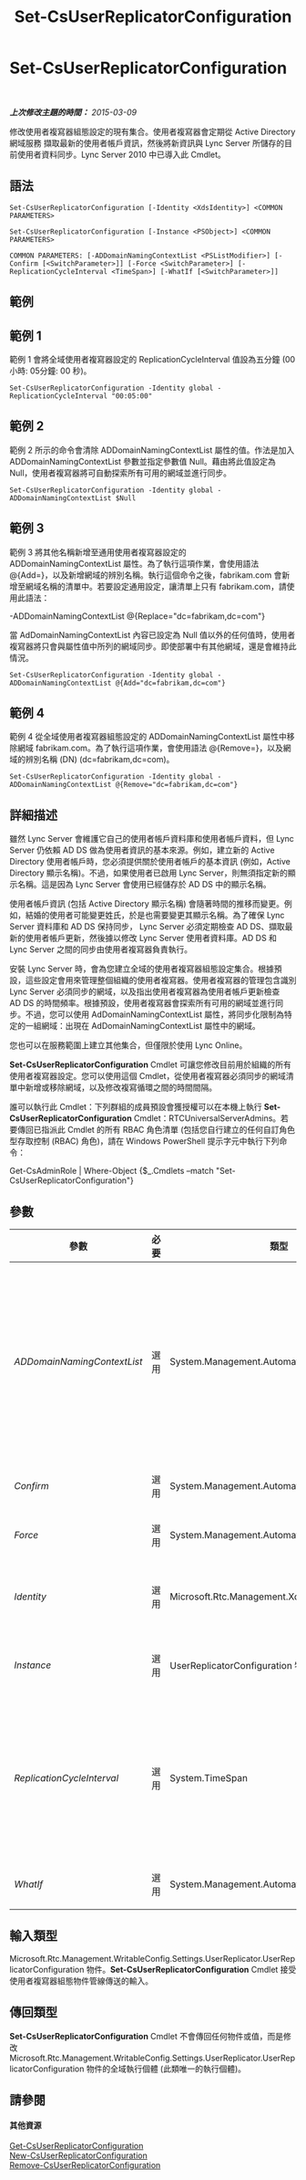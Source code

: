 ﻿---
title: Set-CsUserReplicatorConfiguration
TOCTitle: Set-CsUserReplicatorConfiguration
ms:assetid: 7164960f-8e88-4c8d-9a12-1814aa2b9047
ms:mtpsurl: https://technet.microsoft.com/zh-tw/library/Gg398540(v=OCS.15)
ms:contentKeyID: 49291283
ms.date: 08/10/2015
mtps_version: v=OCS.15
ms.translationtype: HT
---

# Set-CsUserReplicatorConfiguration

 

_**上次修改主題的時間：** 2015-03-09_

修改使用者複寫器組態設定的現有集合。使用者複寫器會定期從 Active Directory 網域服務 擷取最新的使用者帳戶資訊，然後將新資訊與 Lync Server 所儲存的目前使用者資料同步。Lync Server 2010 中已導入此 Cmdlet。

## 語法

    Set-CsUserReplicatorConfiguration [-Identity <XdsIdentity>] <COMMON PARAMETERS>

    Set-CsUserReplicatorConfiguration [-Instance <PSObject>] <COMMON PARAMETERS>

    COMMON PARAMETERS: [-ADDomainNamingContextList <PSListModifier>] [-Confirm [<SwitchParameter>]] [-Force <SwitchParameter>] [-ReplicationCycleInterval <TimeSpan>] [-WhatIf [<SwitchParameter>]]

## 範例

## 範例 1

範例 1 會將全域使用者複寫器設定的 ReplicationCycleInterval 值設為五分鐘 (00 小時: 05分鐘: 00 秒)。

    Set-CsUserReplicatorConfiguration -Identity global -ReplicationCycleInterval "00:05:00"

## 範例 2

範例 2 所示的命令會清除 ADDomainNamingContextList 屬性的值。作法是加入 ADDomainNamingContextList 參數並指定參數值 Null。藉由將此值設定為 Null，使用者複寫器將可自動探索所有可用的網域並進行同步。

    Set-CsUserReplicatorConfiguration -Identity global -ADDomainNamingContextList $Null

## 範例 3

範例 3 將其他名稱新增至通用使用者複寫器設定的 ADDomainNamingContextList 屬性。為了執行這項作業，會使用語法 @{Add=}，以及新增網域的辨別名稱。執行這個命令之後，fabrikam.com 會新增至網域名稱的清單中。若要設定通用設定，讓清單上只有 fabrikam.com，請使用此語法：

\-ADDomainNamingContextList @{Replace="dc=fabrikam,dc=com"}

當 AdDomainNamingContextList 內容已設定為 Null 值以外的任何值時，使用者複寫器將只會與屬性值中所列的網域同步。即使部署中有其他網域，還是會維持此情況。

    Set-CsUserReplicatorConfiguration -Identity global -ADDomainNamingContextList @{Add="dc=fabrikam,dc=com"}

## 範例 4

範例 4 從全域使用者複寫器組態設定的 ADDomainNamingContextList 屬性中移除網域 fabrikam.com。為了執行這項作業，會使用語法 @{Remove=}，以及網域的辨別名稱 (DN) (dc=fabrikam,dc=com)。

    Set-CsUserReplicatorConfiguration -Identity global -ADDomainNamingContextList @{Remove="dc=fabrikam,dc=com"}

## 詳細描述

雖然 Lync Server 會維護它自己的使用者帳戶資料庫和使用者帳戶資料，但 Lync Server 仍依賴 AD DS 做為使用者資訊的基本來源。例如，建立新的 Active Directory 使用者帳戶時，您必須提供關於使用者帳戶的基本資訊 (例如，Active Directory 顯示名稱)。不過，如果使用者已啟用 Lync Server，則無須指定新的顯示名稱。這是因為 Lync Server 會使用已經儲存於 AD DS 中的顯示名稱。

使用者帳戶資訊 (包括 Active Directory 顯示名稱) 會隨著時間的推移而變更。例如，結婚的使用者可能變更姓氏，於是也需要變更其顯示名稱。為了確保 Lync Server 資料庫和 AD DS 保持同步， Lync Server 必須定期檢查 AD DS、擷取最新的使用者帳戶更新，然後據以修改 Lync Server 使用者資料庫。AD DS 和 Lync Server 之間的同步由使用者複寫器負責執行。

安裝 Lync Server 時，會為您建立全域的使用者複寫器組態設定集合。根據預設，這些設定會用來管理整個組織的使用者複寫器。使用者複寫器的管理包含識別 Lync Server 必須同步的網域，以及指出使用者複寫器為使用者帳戶更新檢查 AD DS 的時間頻率。根據預設，使用者複寫器會探索所有可用的網域並進行同步。不過，您可以使用 AdDomainNamingContextList 屬性，將同步化限制為特定的一組網域：出現在 AdDomainNamingContextList 屬性中的網域。

您也可以在服務範圍上建立其他集合，但僅限於使用 Lync Online。

**Set-CsUserReplicatorConfiguration** Cmdlet 可讓您修改目前用於組織的所有使用者複寫器設定。您可以使用這個 Cmdlet，從使用者複寫器必須同步的網域清單中新增或移除網域，以及修改複寫循環之間的時間間隔。

誰可以執行此 Cmdlet：下列群組的成員預設會獲授權可以在本機上執行 **Set-CsUserReplicatorConfiguration** Cmdlet：RTCUniversalServerAdmins。若要傳回已指派此 Cmdlet 的所有 RBAC 角色清單 (包括您自行建立的任何自訂角色型存取控制 (RBAC) 角色)，請在 Windows PowerShell 提示字元中執行下列命令：

Get-CsAdminRole | Where-Object {$\_.Cmdlets –match "Set-CsUserReplicatorConfiguration"}

## 參數


<table>
<colgroup>
<col style="width: 25%" />
<col style="width: 25%" />
<col style="width: 25%" />
<col style="width: 25%" />
</colgroup>
<thead>
<tr class="header">
<th>參數</th>
<th>必要</th>
<th>類型</th>
<th>說明</th>
</tr>
</thead>
<tbody>
<tr class="odd">
<td><p><em>ADDomainNamingContextList</em></p></td>
<td><p>選用</p></td>
<td><p>System.Management.Automation.PSListModifier</p></td>
<td><p>使用者複寫器必須同步之 Active Directory 網域的辨別名稱。例如，若要新增網域至清單，請使用如下語法：</p>
<p>-ADDomainNamingContextList @{Add=&quot;dc=fabrikam,dc=com&quot;}</p>
<p>如果您設定此屬性為 Null 值，則使用者複寫器會探索所有可用的網域並與其同步。如果此內容不為 Null，使用者複寫器將只會與 ADDomainNamingContextList 中指定的網域同步。</p></td>
</tr>
<tr class="even">
<td><p><em>Confirm</em></p></td>
<td><p>選用</p></td>
<td><p>System.Management.Automation.SwitchParameter</p></td>
<td><p>在執行命令前先提示確認。</p></td>
</tr>
<tr class="odd">
<td><p><em>Force</em></p></td>
<td><p>選用</p></td>
<td><p>System.Management.Automation.SwitchParameter</p></td>
<td><p>隱藏執行命令時可能發生的非嚴重錯誤訊息。</p></td>
</tr>
<tr class="even">
<td><p><em>Identity</em></p></td>
<td><p>選用</p></td>
<td><p>Microsoft.Rtc.Management.Xds.XdsIdentity</p></td>
<td><p>要修改之使用者複寫器組態設定的唯一識別碼。若要修改全域設定，請使用下列語法：-Identity global.</p></td>
</tr>
<tr class="odd">
<td><p><em>Instance</em></p></td>
<td><p>選用</p></td>
<td><p>UserReplicatorConfiguration 物件</p></td>
<td><p>允許您將物件參考傳遞給 Cmdlet，而非設定個別的參數值。</p></td>
</tr>
<tr class="even">
<td><p><em>ReplicationCycleInterval</em></p></td>
<td><p>選用</p></td>
<td><p>System.TimeSpan</p></td>
<td><p>表示在 AD DS 中檢查使用者帳戶更新之前，使用者複寫器的等待時間。複寫循環間隔可以是 1 秒和 23 小時、59 分和 59 秒之間的任何時間值，預設值為 1 分鐘。間隔必須使用時:分:秒的格式表示。例如，此語法設定時間間隔為 1 小時 15 分：</p>
<p>-ReplicationCycleInterval 01:15:00</p></td>
</tr>
<tr class="odd">
<td><p><em>WhatIf</em></p></td>
<td><p>選用</p></td>
<td><p>System.Management.Automation.SwitchParameter</p></td>
<td><p>說明執行命令時若不實際執行命令的後果。</p></td>
</tr>
</tbody>
</table>


## 輸入類型

Microsoft.Rtc.Management.WritableConfig.Settings.UserReplicator.UserReplicatorConfiguration 物件。**Set-CsUserReplicatorConfiguration** Cmdlet 接受使用者複寫器組態物件管線傳送的輸入。

## 傳回類型

**Set-CsUserReplicatorConfiguration** Cmdlet 不會傳回任何物件或值，而是修改 Microsoft.Rtc.Management.WritableConfig.Settings.UserReplicator.UserReplicatorConfiguration 物件的全域執行個體 (此類唯一的執行個體)。

## 請參閱

#### 其他資源

[Get-CsUserReplicatorConfiguration](get-csuserreplicatorconfiguration.md)  
[New-CsUserReplicatorConfiguration](new-csuserreplicatorconfiguration.md)  
[Remove-CsUserReplicatorConfiguration](remove-csuserreplicatorconfiguration.md)


